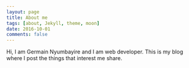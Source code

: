 ```yaml
---
layout: page
title: About me
tags: [about, Jekyll, theme, moon]
date: 2016-10-01
comments: false
---
```

    
Hi, I am Germain Nyumbayire and I am web developer.
This is my blog where I post the things that interest me share.

